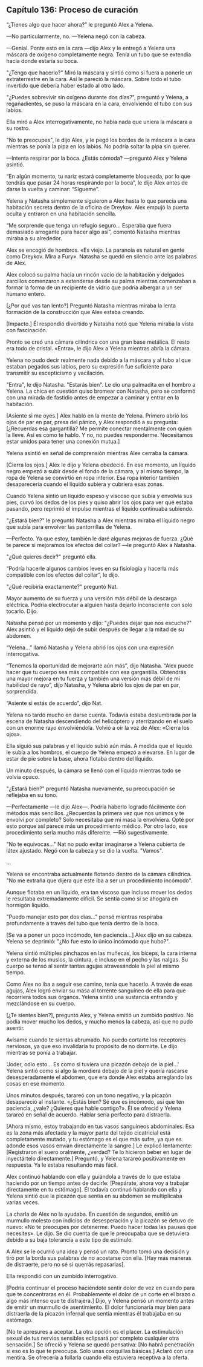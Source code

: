 
## Capítulo 136: Proceso de curación


“¿Tienes algo que hacer ahora?” le preguntó Alex a Yelena.

—No particularmente, no. —Yelena negó con la cabeza.

—Genial. Ponte esto en la cara —dijo Alex y le entregó a Yelena una máscara de oxígeno completamente negra. Tenía un tubo que se extendía hacia donde estaría su boca.

"¿Tengo que hacerlo?" Miró la máscara y sintió como si fuera a ponerle un extraterrestre en la cara. Así le pareció la máscara. Sobre todo el tubo invertido que debería haber estado al otro lado.

"¿Puedes sobrevivir sin oxígeno durante dos días?", preguntó y Yelena, a regañadientes, se puso la máscara en la cara, envolviendo el tubo con sus labios.

Ella miró a Alex interrogativamente, no había nada que uniera la máscara a su rostro.

"No te preocupes", le dijo Alex, y le pegó los bordes de la máscara a la cara mientras se ponía la pipa en los labios. No podría soltar la pipa sin querer.

—Intenta respirar por la boca. ¿Estás cómoda? —preguntó Alex y Yelena asintió.

“En algún momento, tu nariz estará completamente bloqueada, por lo que tendrás que pasar 24 horas respirando por la boca”, le dijo Alex antes de darse la vuelta y caminar: “Sígueme”.

Yelena y Natasha simplemente siguieron a Alex hasta lo que parecía una habitación secreta dentro de la oficina de Dreykov. Alex empujó la puerta oculta y entraron en una habitación sencilla.

“Me sorprende que tenga un refugio seguro… Esperaba que fuera demasiado arrogante para hacer algo así”, comentó Natasha mientras miraba a su alrededor.

Alex se encogió de hombros. «Es viejo. La paranoia es natural en gente como Dreykov. Mira a Fury». Natasha se quedó en silencio ante las palabras de Alex.

Alex colocó su palma hacia un rincón vacío de la habitación y delgados zarcillos comenzaron a extenderse desde su palma mientras comenzaban a formar la forma de un recipiente de vidrio que podría albergar a un ser humano entero.

[¿Por qué vas tan lento?] Preguntó Natasha mientras miraba la lenta formación de la construcción que Alex estaba creando.

[Impacto.] Él respondió divertido y Natasha notó que Yelena miraba la vista con fascinación.

Pronto se creó una cámara cilíndrica con una gran base metálica. El resto era todo de cristal. «Entra», le dijo Alex a Yelena mientras abría la cámara.

Yelena no pudo decir realmente nada debido a la máscara y al tubo al que estaban pegados sus labios, pero su expresión fue suficiente para transmitir su escepticismo y vacilación.

"Entra", le dijo Natasha. "Estarás bien". Le dio una palmadita en el hombro a Yelena. La chica en cuestión quiso bromear con Natasha, pero se conformó con una mirada de fastidio antes de empezar a caminar y entrar en la habitación.

[Asiente si me oyes.] Alex habló en la mente de Yelena. Primero abrió los ojos de par en par, presa del pánico, y Alex respondió a su pregunta: [¿Recuerdas esa gargantilla? Me permite conectar mentalmente con quien la lleve. Así es como te hablo. Y no, no puedes responderme. Necesitamos estar unidos para tener una conexión mutua.]

Yelena asintió en señal de comprensión mientras Alex cerraba la cámara.

[Cierra los ojos.] Alex le dijo y Yelena obedeció. En ese momento, un líquido negro empezó a subir desde el fondo de la cámara, y al mismo tiempo, la ropa de Yelena se convirtió en ropa interior. Esa ropa interior también desaparecería cuando el líquido subiera y cubriera esas zonas.

Cuando Yelena sintió un líquido espeso y viscoso que subía y envolvía sus pies, curvó los dedos de los pies y quiso abrir los ojos para ver qué estaba pasando, pero reprimió el impulso mientras el líquido continuaba subiendo.

"¿Estará bien?" le preguntó Natasha a Alex mientras miraba el líquido negro que subía para envolver las pantorrillas de Yelena.

—Perfecto. Ya que estoy, también le daré algunas mejoras de fuerza. ¿Qué te parece si mejoramos los efectos del collar? —le preguntó Alex a Natasha.

"¿Qué quieres decir?" preguntó ella.

“Podría hacerle algunos cambios leves en su fisiología y hacerla más compatible con los efectos del collar”, le dijo.

"¿Qué recibiría exactamente?" preguntó Nat.

Mayor aumento de su fuerza y ​​una versión más débil de la descarga eléctrica. Podría electrocutar a alguien hasta dejarlo inconsciente con solo tocarlo. Dijo.

Natasha pensó por un momento y dijo: "¿Puedes dejar que nos escuche?" Alex asintió y el líquido dejó de subir después de llegar a la mitad de su abdomen.

“Yelena…” llamó Natasha y Yelena abrió los ojos con una expresión interrogativa.

“Tenemos la oportunidad de mejorarte aún más”, dijo Natasha. “Alex puede hacer que tu cuerpo sea más compatible con esa gargantilla. Obtendrás una mayor mejora en tu fuerza y ​​también una versión más débil de mi habilidad de rayo”, dijo Natasha, y Yelena abrió los ojos de par en par, sorprendida.

“Asiente si estás de acuerdo”, dijo Nat.

Yelena no tardó mucho en darse cuenta. Todavía estaba deslumbrada por la escena de Natasha descendiendo del helicóptero y aterrizando en el suelo con un enorme rayo envolviéndola. Volvió a oír la voz de Alex: «Cierra los ojos».

Ella siguió sus palabras y el líquido subió aún más. A medida que el líquido le subía a los hombros, el cuerpo de Yelena empezó a elevarse. En lugar de estar de pie sobre la base, ahora flotaba dentro del líquido.

Un minuto después, la cámara se llenó con el líquido mientras todo se volvía opaco.

"¿Estará bien?" preguntó Natasha nuevamente, su preocupación se reflejaba en su tono.

—Perfectamente —le dijo Alex—. Podría haberlo logrado fácilmente con métodos más sencillos. ¿Recuerdas la primera vez que nos unimos y te envolví por completo? Solo necesitaba que mi masa la envolviera. Opté por esto porque así parece más un procedimiento médico. Por otro lado, ese procedimiento sería mucho más diferente. —Rió sugestivamente.

"No te equivocas..." Nat no pudo evitar imaginarse a Yelena cubierta de látex ajustado. Negó con la cabeza y se dio la vuelta. "Vamos".

…

Yelena se encontraba actualmente flotando dentro de la cámara cilíndrica. "No me extraña que dijera que este iba a ser un procedimiento incómodo".

Aunque flotaba en un líquido, era tan viscoso que incluso mover los dedos le resultaba extremadamente difícil. Se sentía como si se ahogara en hormigón líquido.

"Puedo manejar esto por dos días..." pensó mientras respiraba profundamente a través del tubo que tenía dentro de la boca.

[Se va a poner un poco incómodo, ten paciencia...] Alex dijo en su cabeza. Yelena se deprimió: "¿No fue esto lo único incómodo que hubo?".

Yelena sintió múltiples pinchazos en las muñecas, los bíceps, la cara interna y externa de los muslos, la cintura, e incluso en el pecho y las nalgas. Su cuerpo se tensó al sentir tantas agujas atravesándole la piel al mismo tiempo.

Como Alex no iba a seguir ese camino, tenía que hacerlo. A través de esas agujas, Alex logró enviar su masa al torrente sanguíneo de ella para que recorriera todos sus órganos. Yelena sintió una sustancia entrando y mezclándose en su cuerpo.

[¿Te sientes bien?], preguntó Alex, y Yelena emitió un zumbido positivo. No podía mover mucho los dedos, y mucho menos la cabeza, así que no pudo asentir.

Avísame cuando te sientas abrumado. No puedo cortarte los receptores nerviosos, ya que eso invalidaría tu propósito de no dormirte. Le dijo mientras se ponía a trabajar.

'Joder, odio esto... Es como si tuviera una picazón debajo de la piel...' Yelena sintió como si algo la mordiera debajo de la piel y quería rascarse desesperadamente el abdomen, que era donde Alex estaba arreglando las cosas en ese momento.

Unos minutos después, tarareó con un tono negativo, y la picazón desapareció al instante. «¿Estás bien? Sé que es incómodo, así que ten paciencia, ¿vale? ¿Quieres que hable contigo?». Él se ofreció y Yelena tarareó en señal de acuerdo. Hablar sería perfecto para distraerla.

[Ahora mismo, estoy trabajando en tus vasos sanguíneos abdominales. Esa es la zona más afectada y la mayor parte del tejido cicatricial está completamente mutado, y tu estómago es el que más sufre, ya que es adonde esos vasos envían directamente la sangre.] Le explicó lentamente: [Registraron el suero oralmente, ¿verdad? Te lo hicieron beber en lugar de inyectártelo directamente.] Preguntó, y Yelena tarareó positivamente en respuesta. Ya le estaba resultando más fácil.

Alex continuó hablando con ella y guiándola a través de lo que estaba haciendo por un tiempo antes de decirle: [Prepárate, ahora voy a trabajar directamente en tu estómago]. Él todavía continuó hablando con ella y Yelena sintió que la picazón que sentía en su abdomen se multiplicaba varias veces.

La charla de Alex no la ayudaba. En cuestión de segundos, emitió un murmullo molesto con indicios de desesperación y la picazón se detuvo de nuevo: «No te preocupes por detenerme. Puedo hacer todas las pausas que necesites». Le dijo. Se dio cuenta de que le preocupaba que se detuviera debido a su baja tolerancia a este tipo de estímulo.

A Alex se le ocurrió una idea y pensó un rato. Pronto tomó una decisión y tiró por la borda sus palabras de no acostarse con ella. [Hay más maneras de distraerte, pero no sé si querrás repasarlas].

Ella respondió con un zumbido interrogativo.

[Podría continuar el proceso haciéndote sentir dolor de vez en cuando para que te concentraras en él. Probablemente el dolor de un corte en el brazo o algo más intenso que te distrajera.] Dijo, y Yelena pensó un momento antes de emitir un murmullo de asentimiento. El dolor funcionaría muy bien para distraerla de la picazón infernal que sentía mientras él trabajaba en su estómago.

[No te apresures a aceptar. La otra opción es el placer. La estimulación sexual de tus nervios sensibles eclipsará por completo cualquier otra sensación.] Se ofreció y Yelena se quedó pensativa: [No habrá penetración si eso es lo que te preocupa. Solo unas cosquillas básicas.] Aclaró con una mentira. Se ofrecería a follarla cuando ella estuviera receptiva a la oferta.
